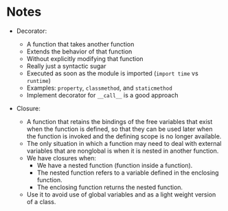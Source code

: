 # Notes

* Decorator:
  * A function that takes another function
  * Extends the behavior of that function
  * Without explicitly modifying that function
  * Really just a syntactic sugar
  * Executed as soon as the module is imported (`import time` vs `runtime`)
  * Examples: `property`, `classmethod`, and `staticmethod`
  * Implement decorator for `__call__` is a good approach

* Closure:
  * A function that retains the bindings of the free variables that exist when the function is defined, so that they can be used later when the function is invoked and the defining scope is no longer available.
  * The only situation in which a function may need to deal with external variables that are nonglobal is when it is nested in another function.
  * We have closures when:
    * We have a nested function (function inside a function).
    * The nested function refers to a variable defined in the enclosing function.
    * The enclosing function returns the nested function.
  * Use it to avoid use of global variables and as a light weight version of a class.
